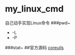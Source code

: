 my_linux_cmd
============
自己动手实现Linux命令
###pwd~
* -L
* -P

###stat~
##官方源码
[coreuils](http://ftp.gnu.org/gnu/coreutils/)
